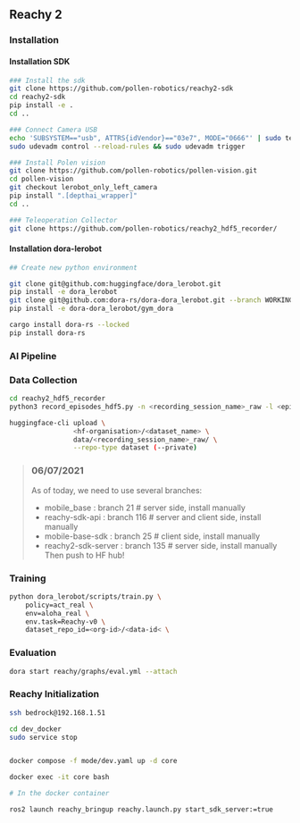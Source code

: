 ## Reachy 2

### Installation

#### Installation SDK

```bash
### Install the sdk
git clone https://github.com/pollen-robotics/reachy2-sdk
cd reachy2-sdk
pip install -e .
cd ..

### Connect Camera USB
echo 'SUBSYSTEM=="usb", ATTRS{idVendor}=="03e7", MODE="0666"' | sudo tee /etc/udev/rules.d/80-movidius.rules
sudo udevadm control --reload-rules && sudo udevadm trigger

### Install Polen vision
git clone https://github.com/pollen-robotics/pollen-vision.git
cd pollen-vision
git checkout lerobot_only_left_camera
pip install ".[depthai_wrapper]"
cd ..

### Teleoperation Collector
git clone https://github.com/pollen-robotics/reachy2_hdf5_recorder/
```

#### Installation dora-lerobot

```bash
## Create new python environment

git clone git@github.com:huggingface/dora_lerobot.git
pip install -e dora_lerobot
git clone git@github.com:dora-rs/dora-dora_lerobot.git --branch WORKING-REACHY
pip install -e dora-dora_lerobot/gym_dora

cargo install dora-rs --locked
pip install dora-rs
```

### AI Pipeline

### Data Collection

```bash
cd reachy2_hdf5_recorder
python3 record_episodes_hdf5.py -n <recording_session_name>_raw -l <epiodes_duration in s> -r <framerate> --robot_ip <robot_ip>
```

```bash
huggingface-cli upload \
                <hf-organisation>/<dataset_name> \
                data/<recording_session_name>_raw/ \
                --repo-type dataset (--private)
```

> ### 06/07/2021
>
> As of today, we need to use several branches:
>
> - mobile_base : branch 21 # server side, install manually
> - reachy-sdk-api : branch 116 # server and client side, install manually
> - mobile-base-sdk : branch 25 # client side, install manually
> - reachy2-sdk-server : branch 135 # server side, install manually
>   Then push to HF hub!

### Training

```bash
python dora_lerobot/scripts/train.py \
    policy=act_real \
    env=aloha_real \
    env.task=Reachy-v0 \
    dataset_repo_id=<org-id>/<data-id< \
```

### Evaluation

```bash
dora start reachy/graphs/eval.yml --attach
```

### Reachy Initialization

```bash
ssh bedrock@192.168.1.51
```

```bash
cd dev_docker
sudo service stop


docker compose -f mode/dev.yaml up -d core

docker exec -it core bash

# In the docker container

ros2 launch reachy_bringup reachy.launch.py start_sdk_server:=true
```
